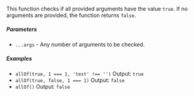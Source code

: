 This function checks if all provided arguments have the value `true`. If no arguments are provided, the function returns `false`.

##### Parameters
* `...args` - Any number of arguments to be checked.

##### Examples
* `allOf(true, 1 === 1, 'test' !== '')` Output: `true`
* `allOf(true, false, 1 === 1)` Output: `false`
* `allOf()` Output: `false` 
